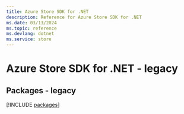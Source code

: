 ```yaml
---
title: Azure Store SDK for .NET
description: Reference for Azure Store SDK for .NET
ms.date: 03/13/2024
ms.topic: reference
ms.devlang: dotnet
ms.service: store
---
```

# Azure Store SDK for .NET - legacy
## Packages - legacy
[!INCLUDE [packages](store-index.md)]